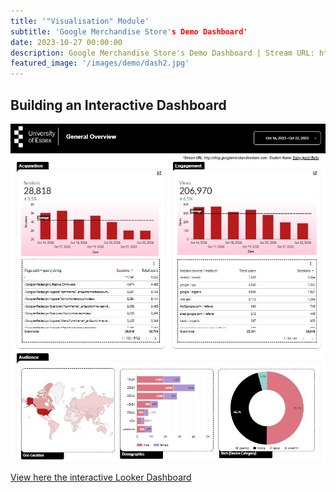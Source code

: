 ```yaml
---
title: '"Visualisation" Module'
subtitle: 'Google Merchandise Store's Demo Dashboard'
date: 2023-10-27 00:00:00
description: Google Merchandise Store's Demo Dashboard | Stream URL: http://shop.googlemerchandisestore.com
featured_image: '/images/demo/dash2.jpg'
---
```


## Building an Interactive Dashboard

![Dash](/images/demo/dash.jpg)

[View here the interactive Looker Dashboard](https://lookerstudio.google.com/u/0/reporting/8561a9e2-7ee2-483b-b50f-74d73d2124a8/page/DDUMC?utm_source=portfolio&utm_medium=banner&utm_campaign=visualization)
